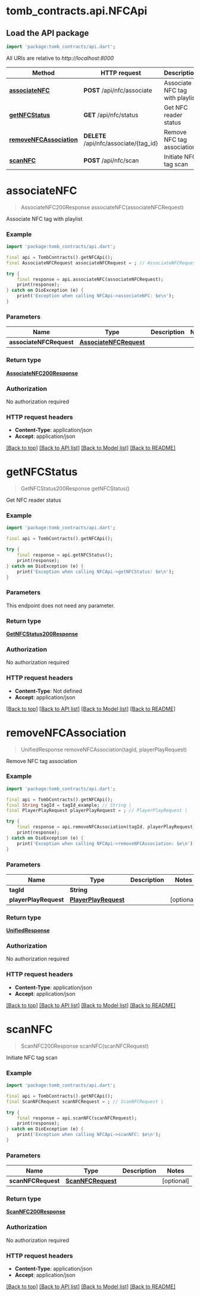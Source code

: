 # tomb_contracts.api.NFCApi

## Load the API package
```dart
import 'package:tomb_contracts/api.dart';
```

All URIs are relative to *http://localhost:8000*

Method | HTTP request | Description
------------- | ------------- | -------------
[**associateNFC**](NFCApi.md#associatenfc) | **POST** /api/nfc/associate | Associate NFC tag with playlist
[**getNFCStatus**](NFCApi.md#getnfcstatus) | **GET** /api/nfc/status | Get NFC reader status
[**removeNFCAssociation**](NFCApi.md#removenfcassociation) | **DELETE** /api/nfc/associate/{tag_id} | Remove NFC tag association
[**scanNFC**](NFCApi.md#scannfc) | **POST** /api/nfc/scan | Initiate NFC tag scan


# **associateNFC**
> AssociateNFC200Response associateNFC(associateNFCRequest)

Associate NFC tag with playlist

### Example
```dart
import 'package:tomb_contracts/api.dart';

final api = TombContracts().getNFCApi();
final AssociateNFCRequest associateNFCRequest = ; // AssociateNFCRequest | 

try {
    final response = api.associateNFC(associateNFCRequest);
    print(response);
} catch on DioException (e) {
    print('Exception when calling NFCApi->associateNFC: $e\n');
}
```

### Parameters

Name | Type | Description  | Notes
------------- | ------------- | ------------- | -------------
 **associateNFCRequest** | [**AssociateNFCRequest**](AssociateNFCRequest.md)|  | 

### Return type

[**AssociateNFC200Response**](AssociateNFC200Response.md)

### Authorization

No authorization required

### HTTP request headers

 - **Content-Type**: application/json
 - **Accept**: application/json

[[Back to top]](#) [[Back to API list]](../README.md#documentation-for-api-endpoints) [[Back to Model list]](../README.md#documentation-for-models) [[Back to README]](../README.md)

# **getNFCStatus**
> GetNFCStatus200Response getNFCStatus()

Get NFC reader status

### Example
```dart
import 'package:tomb_contracts/api.dart';

final api = TombContracts().getNFCApi();

try {
    final response = api.getNFCStatus();
    print(response);
} catch on DioException (e) {
    print('Exception when calling NFCApi->getNFCStatus: $e\n');
}
```

### Parameters
This endpoint does not need any parameter.

### Return type

[**GetNFCStatus200Response**](GetNFCStatus200Response.md)

### Authorization

No authorization required

### HTTP request headers

 - **Content-Type**: Not defined
 - **Accept**: application/json

[[Back to top]](#) [[Back to API list]](../README.md#documentation-for-api-endpoints) [[Back to Model list]](../README.md#documentation-for-models) [[Back to README]](../README.md)

# **removeNFCAssociation**
> UnifiedResponse removeNFCAssociation(tagId, playerPlayRequest)

Remove NFC tag association

### Example
```dart
import 'package:tomb_contracts/api.dart';

final api = TombContracts().getNFCApi();
final String tagId = tagId_example; // String | 
final PlayerPlayRequest playerPlayRequest = ; // PlayerPlayRequest | 

try {
    final response = api.removeNFCAssociation(tagId, playerPlayRequest);
    print(response);
} catch on DioException (e) {
    print('Exception when calling NFCApi->removeNFCAssociation: $e\n');
}
```

### Parameters

Name | Type | Description  | Notes
------------- | ------------- | ------------- | -------------
 **tagId** | **String**|  | 
 **playerPlayRequest** | [**PlayerPlayRequest**](PlayerPlayRequest.md)|  | [optional] 

### Return type

[**UnifiedResponse**](UnifiedResponse.md)

### Authorization

No authorization required

### HTTP request headers

 - **Content-Type**: application/json
 - **Accept**: application/json

[[Back to top]](#) [[Back to API list]](../README.md#documentation-for-api-endpoints) [[Back to Model list]](../README.md#documentation-for-models) [[Back to README]](../README.md)

# **scanNFC**
> ScanNFC200Response scanNFC(scanNFCRequest)

Initiate NFC tag scan

### Example
```dart
import 'package:tomb_contracts/api.dart';

final api = TombContracts().getNFCApi();
final ScanNFCRequest scanNFCRequest = ; // ScanNFCRequest | 

try {
    final response = api.scanNFC(scanNFCRequest);
    print(response);
} catch on DioException (e) {
    print('Exception when calling NFCApi->scanNFC: $e\n');
}
```

### Parameters

Name | Type | Description  | Notes
------------- | ------------- | ------------- | -------------
 **scanNFCRequest** | [**ScanNFCRequest**](ScanNFCRequest.md)|  | [optional] 

### Return type

[**ScanNFC200Response**](ScanNFC200Response.md)

### Authorization

No authorization required

### HTTP request headers

 - **Content-Type**: application/json
 - **Accept**: application/json

[[Back to top]](#) [[Back to API list]](../README.md#documentation-for-api-endpoints) [[Back to Model list]](../README.md#documentation-for-models) [[Back to README]](../README.md)

